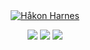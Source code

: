 <div align="center">
   <a href="https://harnes.co/">
      <img src="https://github.com/HakonHarnes/HakonHarnes/assets/89907156/b6b9a783-d1b4-42d0-9194-35676e7f58b9" alt="Håkon Harnes">
   </a>
   
   [![](https://img.shields.io/badge/-linkedin-334155?style=for-the-badge&logo=linkedin&logoColor=white)](https://www.linkedin.com/in/hakon-harnes/)
   [![](https://img.shields.io/badge/-website-334155?style=for-the-badge&logo=hypothesis&logoColor=white)](https://harnes.co/)
   [![](https://img.shields.io/badge/-email-334155?style=for-the-badge&logo=maildotru&logoColor=white)](mailto:hakon@harnes.co)
</div>
